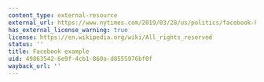 ```yaml
---
content_type: external-resource
external_url: https://www.nytimes.com/2019/03/28/us/politics/facebook-housing-discrimination.html
has_external_license_warning: true
license: https://en.wikipedia.org/wiki/All_rights_reserved
status: ''
title: Facebook example
uid: 49863542-6e9f-4cb1-860a-d8555976bf0f
wayback_url: ''
---
```

